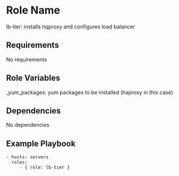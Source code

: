 Role Name
=========

lb-tier: installs hqproxy and configures load balancer

Requirements
------------

No requirements

Role Variables
--------------

_yum_packages: yum packages to be installed (haproxy in this case)

Dependencies
------------

No dependencies

Example Playbook
----------------

    - hosts: servers
      roles:
         - { role: lb-tier }

